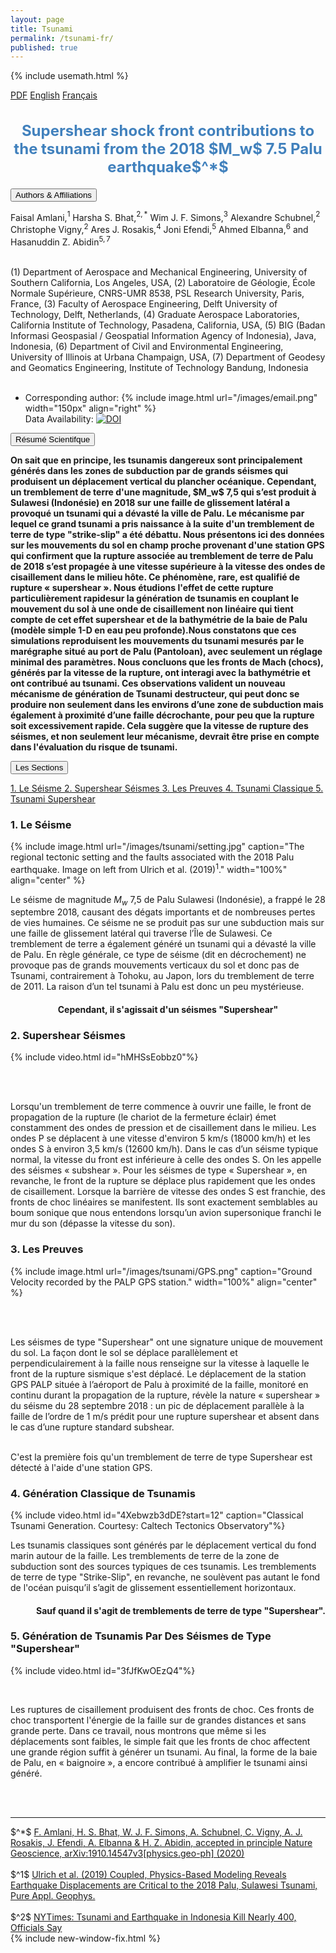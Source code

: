```yaml
---
layout: page
title: Tsunami
permalink: /tsunami-fr/
published: true
---
```

{% include usemath.html %}

<div class="pagewidth">
<div id="sectionbtnlst">
   <a href="https://harshasbhat.github.io/files/AmlaniBhatSimons2020a.pdf">PDF</a>
   <a href="{{site.baseurl}}/tsunami-en/">English</a>
   <a href="{{site.baseurl}}/tsunami-fr/">Français</a>
</div>

<h2 align="center" style="color:#4181BD; font-size:18pt">Supershear shock front contributions to the tsunami from the 2018 $M_w$ 7.5 Palu earthquake$^*$</h2>	

<button class="accordion">Authors & Affiliations</button>
<div class="panel">
<div class="columntxtauthors">

Faisal Amlani,$^{1}$ Harsha S. Bhat,$^{2,*}$ Wim J. F. Simons,$^{3}$ Alexandre Schubnel,$^{2}$ Christophe Vigny,$^{2}$ Ares J. Rosakis,$^{4}$ Joni Efendi,$^5$ Ahmed Elbanna,$^6$ and Hasanuddin Z. Abidin$^{5,7}$ <br><br>

(1) Department of Aerospace and Mechanical Engineering, University of Southern California, Los Angeles, USA, 
(2) Laboratoire de Géologie, École Normale Supérieure, CNRS-UMR 8538, PSL Research University, Paris, France, 
(3) Faculty of Aerospace Engineering, Delft University of Technology, Delft, Netherlands, 
(4) Graduate Aerospace Laboratories, California Institute of Technology, Pasadena, California, USA, 
(5) BIG (Badan Informasi Geospasial / Geospatial Information Agency of Indonesia), Java, Indonesia, 
(6) Department of Civil and Environmental Engineering, University of Illinois at Urbana Champaign, USA, 
(7) Department of Geodesy and Geomatics Engineering, Institute of Technology Bandung, Indonesia<br> <br>
* Corresponding author: 
{% include image.html url="/images/email.png" width="150px" align="right" %}<br>
Data Availability: <a href="https://doi.org/10.5281/zenodo.4066297"><img src="https://zenodo.org/badge/DOI/10.5281/zenodo.4066297.svg" alt="DOI"></a>
</div>
</div>

<button class="accordion">Résumé Scientifque</button>
<div class="panel">
<p><b>On sait que en principe, les tsunamis dangereux sont principalement
générés dans les zones de subduction par de grands séismes qui
produisent un déplacement vertical du plancher océanique. Cependant, un
tremblement de terre d'une magnitude, $M_w$ 7,5 qui s’est produit à
Sulawesi (Indonésie) en 2018 sur une faille de glissement latéral a
provoqué un tsunami qui a dévasté la ville de Palu. Le mécanisme par
lequel ce grand tsunami a pris naissance à la suite d'un tremblement de
terre de type "strike-slip" a été débattu. Nous présentons ici des
données sur les mouvements du sol en champ proche provenant d'une
station GPS qui confirment que la rupture associée au tremblement de
terre de Palu de 2018 s’est propagée à une vitesse supérieure à la
vitesse des ondes de cisaillement dans le milieu hôte. Ce phénomène,
rare, est qualifié de rupture « supershear ». Nous étudions l'effet de
cette rupture particulièrement rapidesur la génération de tsunamis en
couplant le mouvement du sol à une onde de cisaillement non linéaire 
qui tient compte de cet effet supershear et de la bathymétrie de la baie
de Palu (modèle simple 1-D en eau peu profonde).Nous constatons que ces
simulations reproduisent les mouvements du tsunami mesurés par le
marégraphe situé au port de Palu (Pantoloan), avec seulement un réglage
minimal des paramètres. Nous concluons que les fronts de Mach (chocs),
générés par la vitesse de la rupture, ont interagi avec la bathymétrie
et ont contribué au tsunami. Ces observations valident un nouveau
mécanisme de génération de Tsunami destructeur, qui peut donc se
produire non seulement dans les environs d’une zone de subduction mais
également à proximité d’une faille décrochante, pour peu que la rupture
soit excessivement rapide. Cela suggère que la vitesse de rupture des
séismes, et non seulement leur mécanisme, devrait être prise en compte
dans l'évaluation du risque de tsunami.</b></p>
</div>


<button class="accordion">Les Sections</button>
<div class="panel">
	<div id="sectionbtnlst">
	   <a href="#one"> 1. Le Séisme </a>
	   <a href="#two"> 2. Supershear Séismes </a>
	   <a href="#three"> 3. Les Preuves </a>
	   <a href="#four"> 4. Tsunami Classique </a>
	   <a href="#five"> 5. Tsunami Supershear </a>
	</div>
</div>

<h3 align="left" id="one">1. Le Séisme</h3>

{% include image.html url="/images/tsunami/setting.jpg" 
caption="The regional tectonic setting and the faults associated with 
the 2018 Palu earthquake. Image on left from Ulrich et al. (2019)$^1$." width="100%" align="center" %}

Le séisme de magnitude $M_w$ 7,5 de Palu Sulawesi (Indonésie), a
frappé le 28 septembre 2018, causant des dégats  importants et de
nombreuses pertes de vies humaines.  Ce séisme ne se produit pas
sur une subduction mais sur une faille de glissement latéral qui
traverse l’Île de Sulawesi. Ce tremblement de terre a également
généré un tsunami qui a dévasté la ville de Palu. En règle
générale, ce type de séisme (dit en décrochement) ne provoque pas
de grands mouvements verticaux du sol et donc pas de Tsunami,
contrairement à Tohoku, au Japon, lors du tremblement de terre de
2011. La raison  d’un tel tsunami à Palu est donc un peu
mystérieuse.  

<h4 align="center">Cependant, il s'agissait d'un séismes "Supershear"</h4>    

<h3 align="left" id="two">2. Supershear Séismes</h3>

{% include video.html id="hMHSsEobbz0"%}    

<br><br>

Lorsqu'un tremblement de terre commence à ouvrir une faille, le
front de propagation de la rupture (le chariot de la fermeture
éclair) émet constamment des ondes de pression et de cisaillement
dans le milieu. Les ondes P se déplacent à une vitesse d'environ 5
km/s (18000 km/h) et les ondes S à environ 3,5 km/s (12600 km/h).
Dans le cas d’un séisme typique normal, la vitesse du front est
inférieure à celle des ondes S. On les appelle des séismes «
subshear ». Pour les séismes de type « Supershear », en revanche,
le front de la rupture se déplace plus rapidement que les ondes de
cisaillement. Lorsque la barrière de vitesse des ondes S est
franchie, des fronts de choc linéaires se manifestent. Ils sont
exactement semblables au boum sonique que nous entendons lorsqu’un
avion supersonique franchi le mur du son (dépasse la vitesse du
son).


<h3 align="left" id="three">3. Les Preuves</h3>

{% include image.html url="/images/tsunami/GPS.png" 
caption="Ground Velocity recorded by the PALP GPS station." width="100%" align="center" %}

<br><br>

Les séismes de type "Supershear" ont une signature unique de
mouvement du sol. La façon dont le sol se déplace parallèlement et
perpendiculairement à la faille nous renseigne sur la vitesse à
laquelle le front de la rupture sismique s'est déplacé. Le
déplacement de la station GPS PALP située à l’aéroport de Palu à
proximité de la faille, monitoré en continu durant la propagation
de la rupture, révèle la nature « supershear » du séisme du 28
septembre 2018 : un pic de déplacement parallèle à la faille de
l’ordre de 1 m/s prédit pour une rupture supershear et absent dans
le cas d’une rupture standard subshear. <br><br>

C'est  la première fois qu'un tremblement de terre de type Supershear
est détecté à l'aide d'une station GPS.

<h3 align="left"  id="four">4. Génération Classique de Tsunamis</h3>

{% include video.html id="4Xebwzb3dDE?start=12" caption="Classical Tsunami Generation. Courtesy: Caltech Tectonics Observatory"%}


Les tsunamis classiques sont générés par le déplacement vertical
du fond marin autour de la faille. Les tremblements de terre de la
zone de subduction sont des sources typiques de ces tsunamis. Les
tremblements de terre de type "Strike-Slip", en revanche, ne
soulèvent pas autant le fond de l'océan puisqu’il s’agit de
glissement essentiellement horizontaux.

<h4 align="right">Sauf quand il s'agit de tremblements de terre de type "Supershear".</h4>    

<h3 align="left"  id="five">5. Génération de Tsunamis Par Des Séismes de Type "Supershear"</h3>

{% include video.html id="3fJfKwOEzQ4"%}

<br>

Les ruptures de cisaillement produisent des fronts de choc. Ces
fronts de choc transportent l'énergie de la faille sur de grandes
distances et sans grande perte. Dans ce travail, nous montrons que
même si les déplacements sont faibles, le simple fait que les
fronts de choc affectent une grande région suffit à générer un
tsunami. Au final, la forme de la baie de Palu, en « baignoire »,
a encore contribué à amplifier le tsunami ainsi généré.

<br><br>
<hr>
<div class="columntxtauthors">
$^*$ <a href="https://harshasbhat.github.io/files/AmlaniBhatSimons2020a.pdf"> F. Amlani, H. S. Bhat, W. J. F. Simons, A. Schubnel, C. Vigny, A. J. Rosakis, J. Efendi, A. Elbanna & H. Z. Abidin, accepted in principle Nature Geoscience, arXiv:1910.14547v3[physics.geo-ph] (2020)</a> <br><br>
$^1$ <a href="https://doi.org/10.1007/s00024-019-02290-5">Ulrich et al. (2019) Coupled, Physics-Based Modeling Reveals Earthquake Displacements are Critical to the 2018 Palu, Sulawesi Tsunami, Pure Appl. Geophys. </a><br><br>
$^2$ <a href="https://www.nytimes.com/2018/09/28/world/asia/tsunami-palu-indonesia-earthquake.html">NYTimes: Tsunami and Earthquake in Indonesia Kill Nearly 400, Officials Say</a>
</div>
{% include new-window-fix.html %}
</div>



